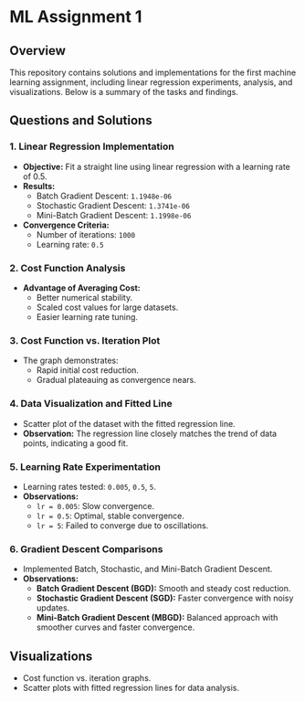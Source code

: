 # ML Assignment 1

## Overview

This repository contains solutions and implementations for the first machine learning assignment, including linear regression experiments, analysis, and visualizations. Below is a summary of the tasks and findings.

## Questions and Solutions

### 1. **Linear Regression Implementation**
   - **Objective:** Fit a straight line using linear regression with a learning rate of 0.5.
   - **Results:**  
     - Batch Gradient Descent: `1.1948e-06`  
     - Stochastic Gradient Descent: `1.3741e-06`  
     - Mini-Batch Gradient Descent: `1.1998e-06`  
   - **Convergence Criteria:**  
     - Number of iterations: `1000`  
     - Learning rate: `0.5`  

### 2. **Cost Function Analysis**
   - **Advantage of Averaging Cost:**  
     - Better numerical stability.  
     - Scaled cost values for large datasets.  
     - Easier learning rate tuning.

### 3. **Cost Function vs. Iteration Plot**
   - The graph demonstrates:  
     - Rapid initial cost reduction.  
     - Gradual plateauing as convergence nears.

### 4. **Data Visualization and Fitted Line**
   - Scatter plot of the dataset with the fitted regression line.  
   - **Observation:** The regression line closely matches the trend of data points, indicating a good fit.

### 5. **Learning Rate Experimentation**
   - Learning rates tested: `0.005`, `0.5`, `5`.  
   - **Observations:**  
     - `lr = 0.005`: Slow convergence.  
     - `lr = 0.5`: Optimal, stable convergence.  
     - `lr = 5`: Failed to converge due to oscillations.  

### 6. **Gradient Descent Comparisons**
   - Implemented Batch, Stochastic, and Mini-Batch Gradient Descent.  
   - **Observations:**  
     - **Batch Gradient Descent (BGD):** Smooth and steady cost reduction.  
     - **Stochastic Gradient Descent (SGD):** Faster convergence with noisy updates.  
     - **Mini-Batch Gradient Descent (MBGD):** Balanced approach with smoother curves and faster convergence.

## Visualizations
- Cost function vs. iteration graphs.  
- Scatter plots with fitted regression lines for data analysis.